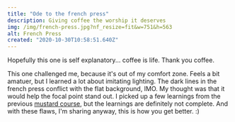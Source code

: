 ```yaml
---
title: "Ode to the french press"
description: Giving coffee the worship it deserves
img: /img/french-press.jpg?nf_resize=fit&w=751&h=563
alt: French Press
created: "2020-10-30T10:58:51.640Z"
---
```


Hopefully this one is self explanatory... coffee is life. Thank you coffee.

This one challenged me, because it's out of my comfort zone. Feels a bit amatuer, but I learned a lot about imitating lighting. The dark lines in the french press conflict with the flat background, IMO. My thought was that it would help the focal point stand out. I picked up a few learnings from the previous [mustard course](/blog/mustard), but the learnings are definitely not complete. And with these flaws, I'm sharing anyway, this is how you get better. :)